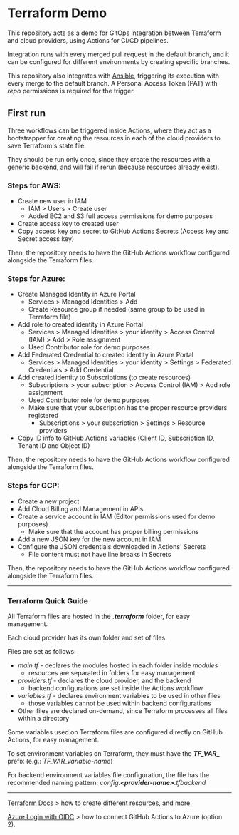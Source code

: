 # Terraform Demo

This repository acts as a demo for GitOps integration between Terraform and cloud providers, using Actions for
CI/CD pipelines.

Integration runs with every merged pull request in the default branch, and it can be configured for different
environments by creating specific branches.

This repository also integrates with [Ansible](https://github.com/leo-ely/ansible-demo), triggering its execution with
every merge to the default branch. A Personal Access Token (PAT) with _repo_ permissions is required for the trigger.

## First run

Three workflows can be triggered inside Actions, where they act as a bootstrapper for creating the resources in each of
the cloud providers to save Terraform's state file.

They should be run only once, since they create the resources with a generic backend, and will fail if rerun (because
resources already exist).

### Steps for AWS:

* Create new user in IAM
    * IAM > Users > Create user
    * Added EC2 and S3 full access permissions for demo purposes
* Create access key to created user
* Copy access key and secret to GitHub Actions Secrets (Access key and Secret access key)

Then, the repository needs to have the GitHub Actions workflow configured alongside the Terraform files.

### Steps for Azure:

* Create Managed Identity in Azure Portal
    * Services > Managed Identities > Add
    * Create Resource group if needed (same group to be used in Terraform file)
* Add role to created identity in Azure Portal
    * Services > Managed Identities > your identity > Access Control (IAM) > Add > Role assignment
    * Used Contributor role for demo purposes
* Add Federated Credential to created identity in Azure Portal
    * Services > Managed Identities > your identity > Settings > Federated Credentials > Add Credential
* Add created identity to Subscriptions (to create resources)
    * Subscriptions > your subscription > Access Control (IAM) > Add role assignment
    * Used Contributor role for demo purposes
    * Make sure that your subscription has the proper resource providers registered
        * Subscriptions > your subscription > Settings > Resource providers
* Copy ID info to GitHub Actions variables (Client ID, Subscription ID, Tenant ID and Object ID)

Then, the repository needs to have the GitHub Actions workflow configured alongside the Terraform files.

### Steps for GCP:

* Create a new project
* Add Cloud Billing and Management in APIs
* Create a service account in IAM (Editor permissions used for demo purposes)
    * Make sure that the account has proper billing permissions
* Add a new JSON key for the new account in IAM
* Configure the JSON credentials downloaded in Actions' Secrets
    * File content must not have line breaks in Secrets

Then, the repository needs to have the GitHub Actions workflow configured alongside the Terraform files.

---

### Terraform Quick Guide

All Terraform files are hosted in the **_.terraform_** folder, for easy management.

Each cloud provider has its own folder and set of files.

Files are set as follows:

* _main.tf_ - declares the modules hosted in each folder inside _modules_
    * resources are separated in folders for easy management
* _providers.tf_ - declares the cloud provider, and the backend
    * backend configurations are set inside the Actions workflow
* _variables.tf_ - declares environment variables to be used in other files
    * those variables cannot be used within backend configurations
* Other files are declared on-demand, since Terraform processes all files within a directory

Some variables used on Terraform files are configured directly on GitHub Actions, for easy management.

To set environment variables on Terraform, they must have the **_TF_VAR__** prefix (e.g.: _TF_VAR_variable-name_)

For backend environment variables file configuration, the file has the recommended naming pattern:
_config.**\<provider-name\>**.tfbackend_

---

[Terraform Docs](https://developer.hashicorp.com/terraform/docs) > how to create different resources, and more.

[Azure Login with OIDC](https://learn.microsoft.com/en-us/azure/developer/github/connect-from-azure-openid-connect) >
how to connect GitHub Actions to Azure (option 2).
